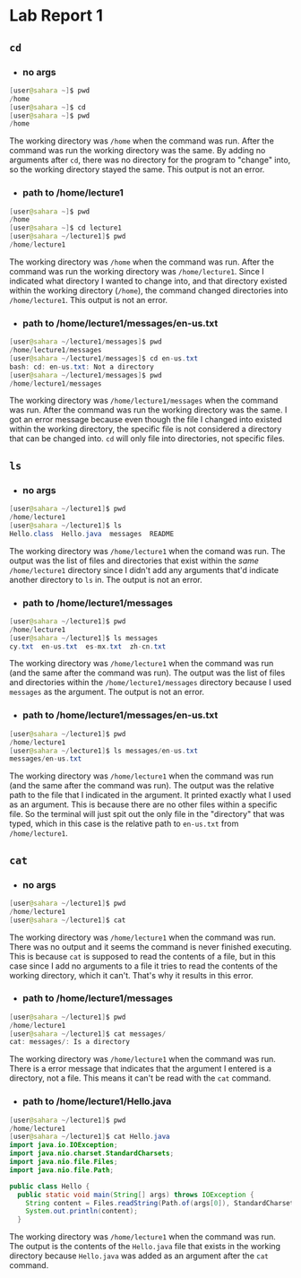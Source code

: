 # Lab Report 1

## `cd`
* ### no args
```java
[user@sahara ~]$ pwd
/home
[user@sahara ~]$ cd 
[user@sahara ~]$ pwd
/home
```
The working directory was `/home` when the command was run. After the command was run the working directory was the same. By adding no arguments after `cd`, there was no directory for the program to "change" into, so the working directory stayed the same. This output is not an error.

* ### path to /home/lecture1
```java
[user@sahara ~]$ pwd
/home
[user@sahara ~]$ cd lecture1
[user@sahara ~/lecture1]$ pwd
/home/lecture1
```
The working directory was `/home` when the command was run. After the command was run the working directory was `/home/lecture1`. Since I indicated what directory I wanted to change into, and that directory existed within the working directory (`/home`), the command changed directories into `/home/lecture1`. This output is not an error.

* ### path to /home/lecture1/messages/en-us.txt
```java
[user@sahara ~/lecture1/messages]$ pwd
/home/lecture1/messages
[user@sahara ~/lecture1/messages]$ cd en-us.txt 
bash: cd: en-us.txt: Not a directory
[user@sahara ~/lecture1/messages]$ pwd
/home/lecture1/messages
```
The working directory was `/home/lecture1/messages` when the command was run. After the command was run the working directory was the same. I got an error message because even though the file I changed into existed within the working directory, the specific file is not considered a directory that can be changed into. `cd` will only file into directories, not specific files.

## `ls`
* ### no args
```java
[user@sahara ~/lecture1]$ pwd
/home/lecture1
[user@sahara ~/lecture1]$ ls
Hello.class  Hello.java  messages  README
```
The working directory was `/home/lecture1` when the comand was run. The output was the list of files and directories that exist within the *same* `/home/lecture1` directory since I didn't add any arguments that'd indicate another directory to `ls` in. The output is not an error.

* ### path to /home/lecture1/messages
```java
[user@sahara ~/lecture1]$ pwd
/home/lecture1
[user@sahara ~/lecture1]$ ls messages
cy.txt  en-us.txt  es-mx.txt  zh-cn.txt
```
The working directory was `/home/lecture1` when the command was run (and the same after the command was run). The output was the list of files and directories within the `/home/lecture1/messages` directory because I used `messages` as the argument. The output is not an error. 

* ### path to /home/lecture1/messages/en-us.txt
```java
[user@sahara ~/lecture1]$ pwd
/home/lecture1
[user@sahara ~/lecture1]$ ls messages/en-us.txt 
messages/en-us.txt
```
The working directory was `/home/lecture1` when the command was run (and the same after the command was run). The output was the relative path to the file that I indicated in the argument. It printed exactly what I used as an argument. This is because there are no other files within a specific file. So the terminal will just spit out the only file in the "directory" that was typed, which in this case is the relative path to `en-us.txt` from `/home/lecture1`. 

## `cat`
* ### no args
```java
[user@sahara ~/lecture1]$ pwd
/home/lecture1
[user@sahara ~/lecture1]$ cat


```
The working directory was `/home/lecture1` when the command was run. There was no output and it seems the command is never finished executing. This is because `cat` is supposed to read the contents of a file, but in this case since I add no arguments to a file it tries to read the contents of the working directory, which it can't. That's why it results in this error.

* ### path to /home/lecture1/messages
```java
[user@sahara ~/lecture1]$ pwd
/home/lecture1
[user@sahara ~/lecture1]$ cat messages/
cat: messages/: Is a directory
```
The working directory was `/home/lecture1` when the command was run. There is a error message that indicates that the argument I entered is a directory, not a file. This means it can't be read with the `cat` command. 

* ### path to /home/lecture1/Hello.java
```java
[user@sahara ~/lecture1]$ pwd
/home/lecture1
[user@sahara ~/lecture1]$ cat Hello.java
import java.io.IOException;
import java.nio.charset.StandardCharsets;
import java.nio.file.Files;
import java.nio.file.Path;

public class Hello {
  public static void main(String[] args) throws IOException {
    String content = Files.readString(Path.of(args[0]), StandardCharsets.UTF_8);    
    System.out.println(content);
  }
```
The working directory was `/home/lecture1` when the command was run. The output is the contents of the `Hello.java` file that exists in the working directory because `Hello.java` was added as an argument after the `cat` command.
